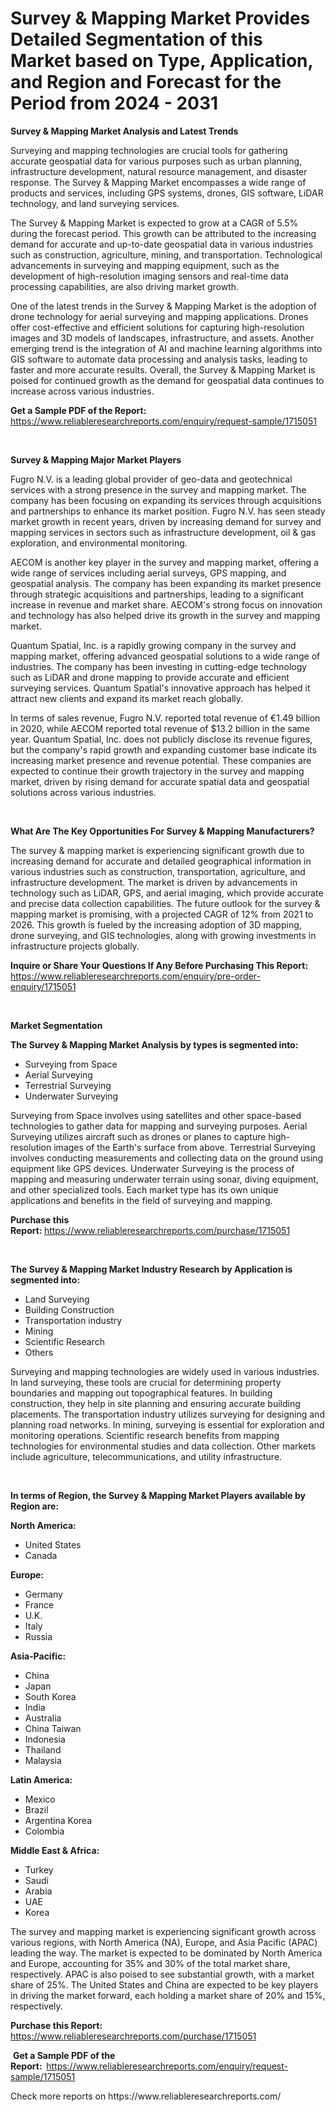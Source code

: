 <p><h1>Survey & Mapping Market Provides Detailed Segmentation of this Market based on Type, Application, and Region and Forecast for the Period from 2024 - 2031</h1></p><p><strong>Survey & Mapping Market Analysis and Latest Trends</strong></p>
<p><p>Surveying and mapping technologies are crucial tools for gathering accurate geospatial data for various purposes such as urban planning, infrastructure development, natural resource management, and disaster response. The Survey & Mapping Market encompasses a wide range of products and services, including GPS systems, drones, GIS software, LiDAR technology, and land surveying services.</p><p>The Survey & Mapping Market is expected to grow at a CAGR of 5.5% during the forecast period. This growth can be attributed to the increasing demand for accurate and up-to-date geospatial data in various industries such as construction, agriculture, mining, and transportation. Technological advancements in surveying and mapping equipment, such as the development of high-resolution imaging sensors and real-time data processing capabilities, are also driving market growth.</p><p>One of the latest trends in the Survey & Mapping Market is the adoption of drone technology for aerial surveying and mapping applications. Drones offer cost-effective and efficient solutions for capturing high-resolution images and 3D models of landscapes, infrastructure, and assets. Another emerging trend is the integration of AI and machine learning algorithms into GIS software to automate data processing and analysis tasks, leading to faster and more accurate results. Overall, the Survey & Mapping Market is poised for continued growth as the demand for geospatial data continues to increase across various industries.</p></p>
<p><strong>Get a Sample PDF of the Report:&nbsp;</strong> <a href="https://www.reliableresearchreports.com/enquiry/request-sample/1715051">https://www.reliableresearchreports.com/enquiry/request-sample/1715051</a></p>
<p>&nbsp;</p>
<p><strong>Survey & Mapping Major Market Players</strong></p>
<p><p>Fugro N.V. is a leading global provider of geo-data and geotechnical services with a strong presence in the survey and mapping market. The company has been focusing on expanding its services through acquisitions and partnerships to enhance its market position. Fugro N.V. has seen steady market growth in recent years, driven by increasing demand for survey and mapping services in sectors such as infrastructure development, oil & gas exploration, and environmental monitoring.</p><p>AECOM is another key player in the survey and mapping market, offering a wide range of services including aerial surveys, GPS mapping, and geospatial analysis. The company has been expanding its market presence through strategic acquisitions and partnerships, leading to a significant increase in revenue and market share. AECOM's strong focus on innovation and technology has also helped drive its growth in the survey and mapping market.</p><p>Quantum Spatial, Inc. is a rapidly growing company in the survey and mapping market, offering advanced geospatial solutions to a wide range of industries. The company has been investing in cutting-edge technology such as LiDAR and drone mapping to provide accurate and efficient surveying services. Quantum Spatial's innovative approach has helped it attract new clients and expand its market reach globally.</p><p>In terms of sales revenue, Fugro N.V. reported total revenue of €1.49 billion in 2020, while AECOM reported total revenue of $13.2 billion in the same year. Quantum Spatial, Inc. does not publicly disclose its revenue figures, but the company's rapid growth and expanding customer base indicate its increasing market presence and revenue potential. These companies are expected to continue their growth trajectory in the survey and mapping market, driven by rising demand for accurate spatial data and geospatial solutions across various industries.</p></p>
<p>&nbsp;</p>
<p><strong>What Are The Key Opportunities For Survey & Mapping Manufacturers?</strong></p>
<p><p>The survey & mapping market is experiencing significant growth due to increasing demand for accurate and detailed geographical information in various industries such as construction, transportation, agriculture, and infrastructure development. The market is driven by advancements in technology such as LiDAR, GPS, and aerial imaging, which provide accurate and precise data collection capabilities. The future outlook for the survey & mapping market is promising, with a projected CAGR of 12% from 2021 to 2026. This growth is fueled by the increasing adoption of 3D mapping, drone surveying, and GIS technologies, along with growing investments in infrastructure projects globally.</p></p>
<p><strong>Inquire or Share Your Questions If Any Before Purchasing This Report:</strong> <a href="https://www.reliableresearchreports.com/enquiry/pre-order-enquiry/1715051">https://www.reliableresearchreports.com/enquiry/pre-order-enquiry/1715051</a></p>
<p>&nbsp;</p>
<p><strong>Market Segmentation</strong></p>
<p><strong>The Survey & Mapping Market Analysis by types is segmented into:</strong></p>
<p><ul><li>Surveying from Space</li><li>Aerial Surveying</li><li>Terrestrial Surveying</li><li>Underwater Surveying</li></ul></p>
<p><p>Surveying from Space involves using satellites and other space-based technologies to gather data for mapping and surveying purposes. Aerial Surveying utilizes aircraft such as drones or planes to capture high-resolution images of the Earth's surface from above. Terrestrial Surveying involves conducting measurements and collecting data on the ground using equipment like GPS devices. Underwater Surveying is the process of mapping and measuring underwater terrain using sonar, diving equipment, and other specialized tools. Each market type has its own unique applications and benefits in the field of surveying and mapping.</p></p>
<p><strong>Purchase this Report:&nbsp;</strong><a href="https://www.reliableresearchreports.com/purchase/1715051">https://www.reliableresearchreports.com/purchase/1715051</a></p>
<p>&nbsp;</p>
<p><strong>The Survey & Mapping Market Industry Research by Application is segmented into:</strong></p>
<p><ul><li>Land Surveying</li><li>Building Construction</li><li>Transportation industry</li><li>Mining</li><li>Scientific Research</li><li>Others</li></ul></p>
<p><p>Surveying and mapping technologies are widely used in various industries. In land surveying, these tools are crucial for determining property boundaries and mapping out topographical features. In building construction, they help in site planning and ensuring accurate building placements. The transportation industry utilizes surveying for designing and planning road networks. In mining, surveying is essential for exploration and monitoring operations. Scientific research benefits from mapping technologies for environmental studies and data collection. Other markets include agriculture, telecommunications, and utility infrastructure.</p></p>
<p>&nbsp;</p>
<p><strong>In terms of Region, the Survey & Mapping Market Players available by Region are:</strong></p>
<p>
    <p> <strong> North America: </strong>
        <ul>
            <li>United States</li>
            <li>Canada</li>
        </ul>
        </p> 
    <p> <strong> Europe: </strong>
        <ul>
            <li>Germany</li>
            <li>France</li>
            <li>U.K.</li>
            <li>Italy</li>
            <li>Russia</li>
        </ul>
        </p> 
    <p> <strong> Asia-Pacific: </strong>
        <ul>
            <li>China</li>
            <li>Japan</li>
            <li>South Korea</li>
            <li>India</li>
            <li>Australia</li>
            <li>China Taiwan</li>
            <li>Indonesia</li>
            <li>Thailand</li>
            <li>Malaysia</li>
        </ul>
        </p> 
    <p> <strong> Latin America: </strong>
        <ul>
            <li>Mexico</li>
            <li>Brazil</li>
            <li>Argentina Korea</li>
            <li>Colombia</li>
        </ul>
        </p> 
    <p> <strong> Middle East & Africa: </strong>
        <ul>
            <li>Turkey</li>
            <li>Saudi</li>
            <li>Arabia</li>
            <li>UAE</li>
            <li>Korea</li>
        </ul>
    </p>
    </p>
<p><p>The survey and mapping market is experiencing significant growth across various regions, with North America (NA), Europe, and Asia Pacific (APAC) leading the way. The market is expected to be dominated by North America and Europe, accounting for 35% and 30% of the total market share, respectively. APAC is also poised to see substantial growth, with a market share of 25%. The United States and China are expected to be key players in driving the market forward, each holding a market share of 20% and 15%, respectively.</p></p>
<p><strong>Purchase this Report: </strong><a href="https://www.reliableresearchreports.com/purchase/1715051">https://www.reliableresearchreports.com/purchase/1715051</a></p>
<p>&nbsp;<strong>Get a Sample PDF of the Report:&nbsp;&nbsp;</strong><a href="https://www.reliableresearchreports.com/enquiry/request-sample/1715051">https://www.reliableresearchreports.com/enquiry/request-sample/1715051</a></p>
<p><strong></strong></p>
<p>Check more reports on https://www.reliableresearchreports.com/</p>